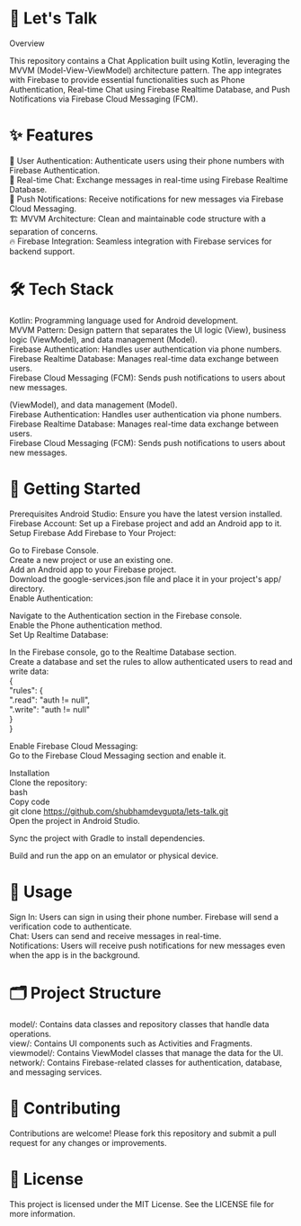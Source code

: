 <h1> 📱 Let's Talk </h1>

Overview

This repository contains a Chat Application built using Kotlin, leveraging the MVVM (Model-View-ViewModel) architecture pattern. The app integrates with Firebase to provide essential functionalities such as Phone Authentication, Real-time Chat using Firebase Realtime Database, and Push Notifications via Firebase Cloud Messaging (FCM).

<h1>✨ Features </h1>

🔐 User Authentication: Authenticate users using their phone numbers with Firebase Authentication.  
💬 Real-time Chat: Exchange messages in real-time using Firebase Realtime Database.   
📲 Push Notifications: Receive notifications for new messages via Firebase Cloud Messaging.    
🏗️ MVVM Architecture: Clean and maintainable code structure with a separation of concerns.   
🔥 Firebase Integration: Seamless integration with Firebase services for backend support.   

<h1> 🛠 Tech Stack </h1>  

Kotlin: Programming language used for Android development.   
MVVM Pattern: Design pattern that separates the UI logic (View), business logic (ViewModel), and data management (Model).   
Firebase Authentication: Handles user authentication via phone numbers.   
Firebase Realtime Database: Manages real-time data exchange between users.  
Firebase Cloud Messaging (FCM): Sends push notifications to users about new messages.  

 (ViewModel), and data management (Model).   
Firebase Authentication: Handles user authentication via phone numbers.   
Firebase Realtime Database: Manages real-time data exchange between users.   
Firebase Cloud Messaging (FCM): Sends push notifications to users about new messages.    

<h1> 🚀 Getting Started </h1>    
Prerequisites    
Android Studio: Ensure you have the latest version installed.    
Firebase Account: Set up a Firebase project and add an Android app to it.    
Setup Firebase   
Add Firebase to Your Project:    

Go to Firebase Console.    
Create a new project or use an existing one.     
Add an Android app to your Firebase project.       
Download the google-services.json file and place it in your project's app/ directory.       
Enable Authentication:    

Navigate to the Authentication section in the Firebase console.     
Enable the Phone authentication method.     
Set Up Realtime Database:    

In the Firebase console, go to the Realtime Database section.      
Create a database and set the rules to allow authenticated users to read and write data:     
{  
  "rules": {   
    ".read": "auth != null",   
    ".write": "auth != null"   
    }   
}  


Enable Firebase Cloud Messaging:     
Go to the Firebase Cloud Messaging section and enable it.     

Installation   
Clone the repository:     
bash     
Copy code     
git clone https://github.com/shubhamdevgupta/lets-talk.git    
Open the project in Android Studio.    

Sync the project with Gradle to install dependencies.    

Build and run the app on an emulator or physical device.       

<h1>📱 Usage  </h1> 

Sign In: Users can sign in using their phone number. Firebase will send a verification code to authenticate.   
Chat: Users can send and receive messages in real-time.  
Notifications: Users will receive push notifications for new messages even when the app is in the background.  

<h1> 🗂️ Project Structure </h1>

model/: Contains data classes and repository classes that handle data operations.   
view/: Contains UI components such as Activities and Fragments.   
viewmodel/: Contains ViewModel classes that manage the data for the UI.   
network/: Contains Firebase-related classes for authentication, database, and messaging services.   

<h1> 🤝 Contributing </h1>
Contributions are welcome! Please fork this repository and submit a pull request for any changes or improvements.  

<h1> 📝 License </h1>
This project is licensed under the MIT License. See the LICENSE file for more information.   


